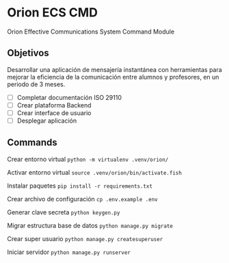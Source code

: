 # Orion ECS CMD

Orion Effective Communications System Command Module

## Objetivos

Desarrollar una aplicación de mensajería instantánea con herramientas para mejorar la eficiencia de la comunicación entre alumnos y profesores, en un periodo de 3 meses.

- [ ]  Completar documentación ISO 29110
- [ ]  Crear plataforma Backend
- [ ]  Crear interface de usuario
- [ ]  Desplegar aplicación

## Commands

Crear entorno virtual `python -m virtualenv .venv/orion/`

Activar entorno virtual `source .venv/orion/bin/activate.fish`

Instalar paquetes `pip install -r requirements.txt`

Crear archivo de configuración `cp .env.example .env`

Generar clave secreta `python keygen.py`

Migrar estructura base de datos `python manage.py migrate`

Crear super usuario `python manage.py createsuperuser`

Iniciar servidor `python manage.py runserver`

